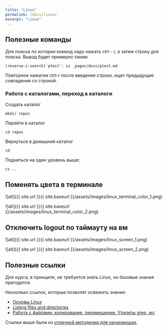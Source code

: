 ```yaml
---
title: "Linux"
permalink: /docs/linux/
excerpt: "Linux"
---
```


## Полезные команды

Для поиска по истории команд надо нажать ctrl - r, а затем строку для поиска.
Вывод будет примерно таким:

```
(reverse-i-search)`ptest': vi _pages/docs/ptest.md
```

Повторное нажатие ctrl-r после введения строки, ищет предыдущие совпадения со строкой.

### Работа с каталогами, переход в каталоги

Создать каталог

```
mkdir repos
```

Перейти в каталог

```
cd repos
```

Вернуться в домашний каталог

```
cd
```

Подняться на один уровень выше:

```
cs ..
```

## Поменять цвета в терминале

![alt]({{ site.url }}{{ site.baseurl }}/assets/images/linux_terminal_color_1.png)

![alt]({{ site.url }}{{ site.baseurl }}/assets/images/linux_terminal_color_2.png)

## Отключить logout по таймауту на вм

![alt]({{ site.url }}{{ site.baseurl }}/assets/images/linux_screen_1.png)

![alt]({{ site.url }}{{ site.baseurl }}/assets/images/linux_screen_2.png)

## Полезные ссылки

Для курса, в принципе, не требуется знать Linux, но базовые знания пригодятся.

Несколько ссылок, которые позволят освежить знания:

* [Основы Linux](http://www.ee.surrey.ac.uk/Teaching/Unix/unixintro.html)
* [Listing files and directories](http://www.ee.surrey.ac.uk/Teaching/Unix/unix1.html)
* [Работа с файлами: копирование, перемещение. Утилиты grep, wc](http://www.ee.surrey.ac.uk/Teaching/Unix/unix2.html)


Ссылки выше были из [отличной методички для начинающих](http://www.ee.surrey.ac.uk/Teaching/Unix/index.html).
